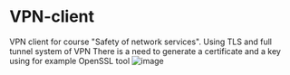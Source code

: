 # VPN-client
VPN client for course "Safety of network services". Using TLS and full tunnel system of VPN
There is a need to generate a certificate and a key using for example OpenSSL tool
![image](https://user-images.githubusercontent.com/36263370/224126867-c1545b77-0b15-43ee-b617-197343771862.png)
